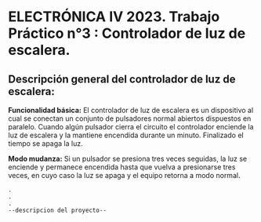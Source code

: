 # ELECTRÓNICA IV 2023. Trabajo Práctico n°3 : Controlador de luz de escalera.

## Descripción general del controlador de luz de escalera:

**Funcionalidad básica:** El controlador de luz de escalera es un dispositivo al cual se conectan un conjunto de pulsadores normal abiertos dispuestos en paralelo. Cuando algún pulsador cierra el circuito el controlador enciende la luz de escalera y la mantiene encendida durante un minuto. Finalizado el tiempo se apaga la luz.

**Modo mudanza:** Si un pulsador se presiona tres veces seguidas, la luz se enciende y permanece encendida hasta que vuelva a presionarse tres veces, en cuyo caso la luz se apaga y el equipo retorna a modo normal.

    .
    .
    .
    --descripcion del proyecto--
    







    